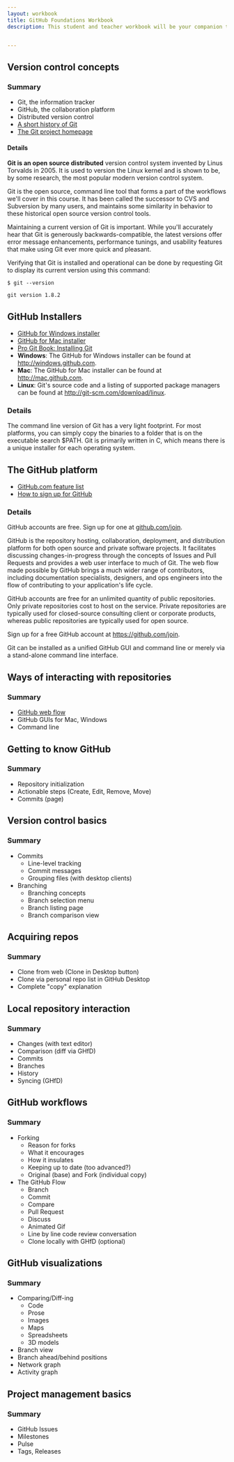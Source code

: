 ```yaml
---
layout: workbook
title: GitHub Foundations Workbook
description: This student and teacher workbook will be your companion to the GitHub Foundations class taught by the [GitHub Training Team](http://training.github.com/) and other educational groups. In this course, you'll learn basic collaboration skills towards a productive use of Git and GitHub in your open source work and daily job assignments.


---
```


## Version control concepts

### Summary
* Git, the information tracker
* GitHub, the collaboration platform
* Distributed version control
* <a href="http://git-scm.com/book/en/Getting-Started-A-Short-History-of-Git" class="booklink">A short history of Git</a>
* <a href="http://git-scm.com" class="weblink">The Git project homepage</a>

#### Details
__Git is an open source distributed__ version control system invented by Linus Torvalds in 2005.  It is used to version the Linux kernel and is shown to be, by some research, the most popular modern version control system.

Git is the open source, command line tool that forms a part of the workflows we'll cover in this course.  It has been called the successor to CVS and Subversion by many users, and maintains some similarity in behavior to these historical open source version control tools.

Maintaining a current version of Git is important. While you'll accurately hear that Git is generously backwards-compatible, the latest versions offer error message enhancements, performance tunings, and usability features that make using Git ever more quick and pleasant.

Verifying that Git is installed and operational can be done by requesting Git to display its current version using this command:

``` shell
$ git --version

git version 1.8.2
```

##  GitHub Installers
* <a href="http://windows.github.com" class="weblink">GitHub for Windows installer</a>
* <a href="http://mac.github.com" class="weblink">GitHub for Mac installer</a>
* <a href="http://git-scm.com/book/en/Getting-Started-Installing-Git" class="booklink">Pro Git Book: Installing Git</a>
* **Windows**: The GitHub for Windows installer can be found at http://windows.github.com.
* **Mac**: The GitHub for Mac installer can be found at http://mac.github.com.
* **Linux**: Git's source code and a listing of supported package managers can be found at http://git-scm.com/download/linux.

### Details
The command line version of Git has a very light footprint. For most platforms, you can simply copy the binaries to a folder that is on the executable search $PATH. Git is primarily written in C, which means there is a unique installer for each operating system.


## The GitHub platform
*  <a href="https://github.com/features" class="githublink">GitHub.com feature list</a>
* <a href="https://www.youtube.com/watch?v=ezxRcdJ8glM&list=PLg7s6cbtAD17rhrz2BJWAPJMjR71B3IDx" class="videolink">How to sign up for GitHub</a>

### Details
GitHub accounts are free. Sign up for one at [github.com/join](https://github.com/join).

GitHub is the repository hosting, collaboration, deployment, and distribution platform for both open source and private software projects.  It facilitates discussing changes-in-progress through the concepts of Issues and Pull Requests and provides a web user interface to much of Git. The web flow made possible by GitHub brings a much wider range of contributors, including documentation specialists, designers, and ops engineers into the flow of contributing to your application's life cycle.


GitHub accounts are free for an unlimited quantity of public repositories. Only private repositories cost to host on the service. Private repositories are typically used for closed-source consulting client or corporate products, whereas public repositories are typically used for open source.

Sign up for a free GitHub account at https://github.com/join.

Git can be installed as a unified GitHub GUI and command line or merely via a stand-alone command line interface.


## Ways of interacting with repositories

### Summary
* <a href="https://guides.github.com/overviews/flow/" class="booklink">GitHub web flow</a>
* GitHub GUIs for Mac, Windows
* Command line

## Getting to know GitHub

### Summary
* Repository initialization
* Actionable steps (Create, Edit, Remove, Move)
* Commits (page)

## Version control basics

### Summary
* Commits
  * Line-level tracking
  * Commit messages
  * Grouping files (with desktop clients)
* Branching
  * Branching concepts
  * Branch selection menu
  * Branch listing page
  * Branch comparison view

## Acquiring repos

### Summary
* Clone from web (Clone in Desktop button)
* Clone via personal repo list in GitHub Desktop
* Complete "copy" explanation

## Local repository interaction

### Summary
* Changes (with text editor)
* Comparison (diff via GHfD)
* Commits
* Branches
* History
* Syncing (GHfD)

## GitHub workflows

### Summary
* Forking
    * Reason for forks
    * What it encourages
    * How it insulates
    * Keeping up to date (too advanced?)
    * Original (base) and Fork (individual copy)
* The GitHub Flow
    * Branch
    * Commit
    * Compare
    * Pull Request
    * Discuss
    * Animated Gif
    * Line by line code review conversation
    * Clone locally with GHfD (optional)

## GitHub visualizations

### Summary
* Comparing/Diff-ing
  * Code
  * Prose
  * Images
  * Maps
  * Spreadsheets
  * 3D models
* Branch view
* Branch ahead/behind positions
* Network graph
* Activity graph

## Project management basics

### Summary
* GitHub Issues
* Milestones
* Pulse
* Tags, Releases
